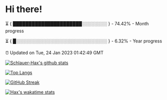 # Hi there!

⏳ { ██████████████████████░░░░░░░░ } - 74.42% - Month progress

⏳ { █░░░░░░░░░░░░░░░░░░░░░░░░░░░░░ } - 6.32% - Year progress

⏰ Updated on Tue, 24 Jan 2023 01:42:49 GMT


[![Schlauer-Hax's github stats](https://github-readme-stats.vercel.app/api?username=Schlauer-Hax&show_icons=true&theme=dark&count_private=true)](https://github.com/Schlauer-Hax)


[![Top Langs](https://github-readme-stats.vercel.app/api/top-langs/?username=Schlauer-Hax&layout=compact&theme=dark)](https://github.com/Schlauer-Hax?tab=repositories)

[![GitHub Streak](https://streak-stats.demolab.com?user=Schlauer-Hax&theme=dark)](https://git.io/streak-stats)

[![Hax's wakatime stats](https://github-readme-stats.vercel.app/api/wakatime?username=Hax&theme=dark)](https://wakatime.com/@Hax)

